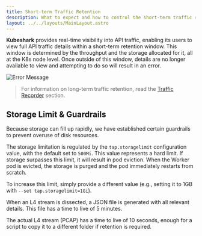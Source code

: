 ```yaml
---
title: Short-term Traffic Retention
description: What to expect and how to control the short-term traffic retention
layout: ../../layouts/MainLayout.astro
---
```


**Kubeshark** provides real-time visibility into API traffic, enabling its users to view full API traffic details within a short-term retention window. This window is determined by the throughput and the storage allocated for it, all at the K8s node level. Once outside of this window, details are no longer available to view and attempting to do so will result in an error.

![Error Message](/storage_error.png)

> For information on long-term traffic retention, read the [Traffic Recorder](/en/traffic_recorder) section.

## Storage Limit & Guardrails

Because storage can fill up rapidly, we have established certain guardrails to prevent overuse of disk resources.

The storage limitation is regulated by the `tap.storagelimit` configuration value, with the default set to `500Mi`. This value represents a hard limit. If storage surpasses this limit, it will result in pod eviction. When the Worker pod is evicted, the storage is purged and the pod immediately restarts from scratch.

To increase this limit, simply provide a different value (e.g., setting it to 1GB with `--set tap.storagelimit=1Gi`).

When an L4 stream is dissected, a JSON file is generated with all relevant details. This file has a time to live of 5 minutes.

The actual L4 stream (PCAP) has a time to live of 10 seconds, enough for a script to copy it to a different folder if retention is required.